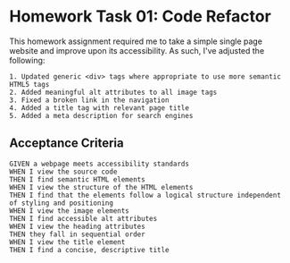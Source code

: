 # Homework Task 01: Code Refactor

This homework assignment required me to take a simple single page website and improve upon its accessibility. As such, I've adjusted the following:

```
1. Updated generic <div> tags where appropriate to use more semantic HTML5 tags
2. Added meaningful alt attributes to all image tags
3. Fixed a broken link in the navigation
4. Added a title tag with relevant page title
5. Added a meta description for search engines
```

## Acceptance Criteria

```
GIVEN a webpage meets accessibility standards
WHEN I view the source code
THEN I find semantic HTML elements
WHEN I view the structure of the HTML elements
THEN I find that the elements follow a logical structure independent of styling and positioning
WHEN I view the image elements
THEN I find accessible alt attributes
WHEN I view the heading attributes
THEN they fall in sequential order
WHEN I view the title element
THEN I find a concise, descriptive title
```
